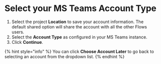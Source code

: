 # Select your MS Teams Account Type

1. Select the project **Location** to save your account information. The default shared option will share the account with all the other Flows users.
2. Select the **Account Type** as configured in your MS Teams instance.
3. Click **Continue**.

{% hint style="info" %}
You can click **Choose Account Later** to go back to selecting an account from the dropdown list.
{% endhint %}
